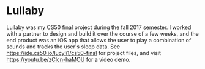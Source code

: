 # Lullaby

Lullaby was my CS50 final project during the fall 2017 semester. I worked with a partner to design and build it over the course of a few weeks, and the end product was an iOS app that allows the user to play a combination of sounds and tracks the user's sleep data. See https://ide.cs50.io/lucyli1/cs50-final for project files, and visit https://youtu.be/zClcn-haMOU for a video demo.
